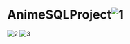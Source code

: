 # AnimeSQLProject![1](https://user-images.githubusercontent.com/92596687/149622958-d5436b5d-426a-4005-bce0-bf8fc508a484.PNG)
![2](https://user-images.githubusercontent.com/92596687/149622959-5059aed5-de95-4890-9ee2-decee16b7fbb.PNG)
![3](https://user-images.githubusercontent.com/92596687/149622963-f93b69bc-7fd7-4eda-b341-21e30ff05425.PNG)
